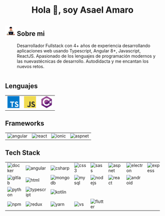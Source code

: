 <html>
  <h1 align="center">Hola 👋, soy Asael Amaro</h1>

  <section style="display: flex; justify-content: center">
    <div>

![animations](/animations/developer.gif)
</div>
<div>
<h2>Sobre mi</h2>
<p>
Desarrollador Fullstack con 4+ años de experiencia desarrollando
aplicaciones web usando Typescript, Angular 8+, Javascript, ReactJS.
Apasionado de los lenguajes de programación modernos y las
nuevastécnicas de desarrollo. Autodidacta y me encantan los nuevos
retos.
</p>
</div>

  </section>

  <section>
    <h2>Lenguajes</h2>
    <table style="width: auto">
      <tr>
        <td>
          <img
            src="https://raw.githubusercontent.com/devicons/devicon/master/icons/typescript/typescript-original.svg"
            alt="typescript"
            width="40"
            height="40"
          />
        </td>
        <td>
          <img
            src="https://raw.githubusercontent.com/devicons/devicon/master/icons/javascript/javascript-original.svg"
            alt="javascript"
            width="40"
            height="40"
          />
        </td>
        <td>
          <img
            src="https://raw.githubusercontent.com/devicons/devicon/master/icons/csharp/csharp-original.svg"
            alt="csharp"
            width="40"
            height="40"
          />
        </td>
      </tr>
    </table>
  </section>

  <section>
    <h2>Frameworks</h2>
    <table style="width: auto">
      <tr>
        <td>
          <img
            src="https://icongr.am/devicon/angularjs-original.svg?size=128&color=currentColor"
            width="40"
            height="40"
            alt="angular"
          />
        </td>
        <td>
          <img
            src="https://icongr.am/devicon/react-original.svg?size=128&color=currentColor"
            width="40"
            height="40"
            alt="react"
          />
        </td>
        <td>
          <img
            src="https://icongr.am/devicon/ionic-original.svg?size=128&color=currentColor"
            width="40"
            height="40"
            alt="ionic"
          />
        </td>
        <td>
          <img
            src="https://icongr.am/devicon/dot-net-original.svg?size=128&color=currentColor"
            width="40"
            height="40"
            alt="aspnet"
          />
        </td>
      </tr>
    </table>
  </section>

  <section>
    <h2>Tech Stack</h2>
    <table>
      <tr>
        <td>
          <img
            src="https://icongr.am/devicon/docker-original.svg?size=128&color=currentColor"
            alt="docker"
            width="40"
            height="40"
          />
        </td>
        <td>
           <img
            src="https://icongr.am/devicon/angularjs-original.svg?size=128&color=currentColor"
            width="40"
            height="40"
            alt="angular"
          />
        </td>
        <td>
          <img
            src="https://icongr.am/devicon/csharp-original.svg?size=128&color=currentColor"
            width="40"
            height="40"
            alt="csharp"
          />
        </td>
        <td>
          <img
            src="https://icongr.am/devicon/css3-original.svg?size=128&color=currentColor"
            width="40"
            height="40"
            alt="css3"
          />
        </td>
        <td>
          <img
            src="https://icongr.am/devicon/sass-original.svg?size=128&color=currentColor"
            width="40"
            height="40"
            alt="sass"
          />
        </td>
        <td>
          <img
            src="https://icongr.am/devicon/dot-net-original.svg?size=128&color=currentColor"
            width="40"
            height="40"
            alt="aspnet"
          />
        </td>
        <td>
          <img
            src="https://icongr.am/devicon/electron-original.svg?size=128&color=currentColor"
            width="40"
            height="40"
            alt="electron"
          />
        </td>
        <td>
          <img
            src="https://icongr.am/devicon/express-original-wordmark.svg?size=128&color=currentColor"
            width="40"
            height="40"
            alt="express"
          />
        </td>
        <td>
          <img
            src="https://icongr.am/devicon/git-original.svg?size=128&color=currentColor"
            width="40"
            height="40"
            alt="git"
          />
        </td>
        <td>
          <img
            src="https://devicons.railway.app/i/github-light.svg"
            width="40"
            height="40"
            alt="github"
          />
        </td>
      </tr>
      <tr>
        <td>
           <img
            src="https://icongr.am/devicon/gitlab-original.svg?size=128&color=currentColor"
            width="40"
            height="40"
            alt="gitlab"
          />
        </td>
        <td>
          <img
            src="https://icongr.am/devicon/html5-original.svg?size=128&color=currentColor"
            width="40"
            height="40"
            alt="html"
          />
        </td>
        <td>
          <img
            src="https://icongr.am/devicon/mongodb-original.svg?size=128&color=currentColor"
            width="40"
            height="40"
            alt="mongodb"
          />
        </td>
        <td>
          <img
            src="https://icongr.am/devicon/mysql-original-wordmark.svg?size=128&color=currentColor"
            width="40"
            height="40"
            alt="mysql"
          />
        </td>
        <td>
          <img
            src="https://icongr.am/devicon/nodejs-original.svg?size=128&color=currentColor"
            alt="nodejs"
            width="40"
            height="40"
          />
        </td>
        <td>
          <img
            src="https://icongr.am/devicon/react-original.svg?size=128&color=currentColor"
            alt="react"
            width="40"
            height="40"
          />
        </td>
        <td>
          <img
            src="https://icongr.am/devicon/android-original.svg?size=128&color=currentColor"
            alt="android"
            width="40"
            height="40"
          />
        </td>
       </tr>
      <tr>
        <td>
          <img
            src="https://icongr.am/devicon/python-original.svg?size=128&color=currentColor"
            alt="python"
            width="40"
            height="40"
          />
        </td>
        <td>
          <img
            src="https://icongr.am/devicon/typescript-original.svg?size=128&color=currentColor"
            alt="typescript"
            width="40"
            height="40"
          />
        </td>
        <td>
          <img
            src="https://devicons.railway.app/i/kotlin.svg"
            alt="kotlin"
            width="40"
            height="40"
          />
        </td>
      </tr>
      <tr>
        <td>
          <img
            src="https://devicons.railway.app/i/npm.svg"
            alt="npm"
            width="40"
            height="40"
          />
        </td>
        <td>
          <img
            src="https://devicons.railway.app/i/redux.svg"
            alt="redux"
            width="40"
            height="40"
          />
        </td>
        <td>
          <img
            src="https://cdn.iconscout.com/icon/free/png-512/free-yarn-34-1174974.png?f=webp&w=512"
            alt="yarn"
            width="40"
            height="40"
          />
        </td>
        <td>
          <img
            src="https://icongr.am/devicon/visualstudio-plain.svg?size=128&color=currentColor"
            alt="vs"
            width="40"
            height="40"
          />
        </td>
         <td>
          <img
            src="https://cdn.iconscout.com/icon/free/png-512/free-flutter-2038877-1720090.png?f=webp&w=512"
            alt="flutter"
            width="40"
            height="40"
          />
        </td>
      </tr>
    </table>
  </section>
</html>
